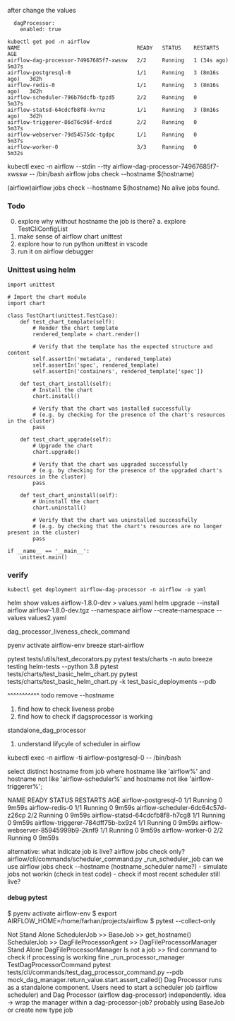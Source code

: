 after change the values
```
  dagProcessor:
    enabled: true
```

```
kubectl get pod -n airflow
NAME                                     READY   STATUS    RESTARTS        AGE
airflow-dag-processor-74967685f7-xwssw   2/2     Running   1 (34s ago)     5m37s
airflow-postgresql-0                     1/1     Running   3 (8m16s ago)   3d2h
airflow-redis-0                          1/1     Running   3 (8m16s ago)   3d2h
airflow-scheduler-796b76dcfb-tpzd5       2/2     Running   0               5m37s
airflow-statsd-64cdcfb8f8-kvrnz          1/1     Running   3 (8m16s ago)   3d2h
airflow-triggerer-86d76c96f-4rdcd        2/2     Running   0               5m37s
airflow-webserver-79d54575dc-tgdpc       1/1     Running   0               5m37s
airflow-worker-0                         3/3     Running   0               5m32s
```


kubectl exec -n airflow --stdin --tty airflow-dag-processor-74967685f7-xwssw -- /bin/bash 
airflow jobs check --hostname $(hostname)

(airflow)airflow jobs check --hostname $(hostname)
No alive jobs found.

### Todo
0. explore why without hostname the job is there?
  a. explore TestCliConfigList  
1. make sense of airflow chart unittest
2. explore how to run python unittest in vscode
3. run it on airflow debugger


### Unittest using helm
```
import unittest

# Import the chart module
import chart

class TestChart(unittest.TestCase):
    def test_chart_template(self):
        # Render the chart template
        rendered_template = chart.render()
        
        # Verify that the template has the expected structure and content
        self.assertIn('metadata', rendered_template)
        self.assertIn('spec', rendered_template)
        self.assertIn('containers', rendered_template['spec'])
        
    def test_chart_install(self):
        # Install the chart
        chart.install()
        
        # Verify that the chart was installed successfully
        # (e.g. by checking for the presence of the chart's resources in the cluster)
        pass
        
    def test_chart_upgrade(self):
        # Upgrade the chart
        chart.upgrade()
        
        # Verify that the chart was upgraded successfully
        # (e.g. by checking for the presence of the upgraded chart's resources in the cluster)
        pass
        
    def test_chart_uninstall(self):
        # Uninstall the chart
        chart.uninstall()
        
        # Verify that the chart was uninstalled successfully
        # (e.g. by checking that the chart's resources are no longer present in the cluster)
        pass

if __name__ == '__main__':
    unittest.main()

``` 


### verify
```
kubectl get deployment airflow-dag-processor -n airflow -o yaml 
```


helm show values airflow-1.8.0-dev > values.yaml
helm upgrade --install airflow airflow-1.8.0-dev.tgz --namespace airflow --create-namespace --values values2.yaml


dag_processor_liveness_check_command

pyenv activate airflow-env
breeze start-airflow


pytest tests/utils/test_decorators.py
pytest tests/charts -n auto
breeze testing helm-tests  --python 3.8 
pytest tests/charts/test_basic_helm_chart.py
pytest tests/charts/test_basic_helm_chart.py -k test_basic_deployments --pdb

^^^^^^^^^^^
todo
remove --hostname
1. find how to check liveness probe
2. find how to check if dagsprocessor is working

standalone_dag_processor

1. understand lifycyle of scheduler in airflow

kubectl exec -n airflow -ti airflow-postgresql-0 -- /bin/bash 

select distinct hostname from job
where hostname like 'airflow%' 
and hostname not like 'airflow-scheduler%'
and hostname not like 'airflow-triggerer%';

NAME                                 READY   STATUS    RESTARTS   AGE
airflow-postgresql-0                 1/1     Running   0          9m59s
airflow-redis-0                      1/1     Running   0          9m59s
airflow-scheduler-6dc64c57d-z26cp    2/2     Running   0          9m59s
airflow-statsd-64cdcfb8f8-h7cg8      1/1     Running   0          9m59s
airflow-triggerer-784dff75b-bx9z4    1/1     Running   0          9m59s
airflow-webserver-85945999b9-2knf9   1/1     Running   0          9m59s
airflow-worker-0                     2/2     Running   0          9m59s


alternative:
    what indicate job is live? airflow jobs check only?
        airflow/cli/commands/scheduler_command.py _run_scheduler_job
    can we use airflow jobs check --hostname (hostname_scheduler name?)
        - simulate jobs not workin (check in test code)
        - check if most recent scheduler still live?

#### debug pytest
$ pyenv activate airflow-env
$ export AIRFLOW_HOME=/home/farhan/projects/airflow
$ pytest --collect-only

Not Stand Alone
    SchedulerJob >> BaseJob >> get_hostname()
    SchedulerJob >> DagFileProcessorAgent >> DagFileProcessorManager
Stand Alone
    DagFileProcessorManager
    Is not a job >> find command to check if processing is working fine
    _run_processor_manager
    TestDagProcessorCommand
    pytest tests/cli/commands/test_dag_processor_command.py --pdb
    mock_dag_manager.return_value.start.assert_called()
    Dag Processor runs as a standalone component. Users need to start a scheduler job (airflow scheduler) and Dag Processor (airflow dag-processor) independently.
    idea -> wrap the manager within a dag-processor-job? probably using BaseJob or create new type job